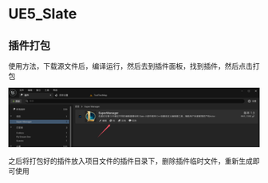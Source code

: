 # UE5_Slate

## 插件打包

使用方法，下载源文件后，编译运行，然后去到插件面板，找到插件，然后点击打包

![image-20240911144300171](.\Note\img\image-20240911144300171.png)

之后将打包好的插件放入项目文件的插件目录下，删除插件临时文件，重新生成即可使用
